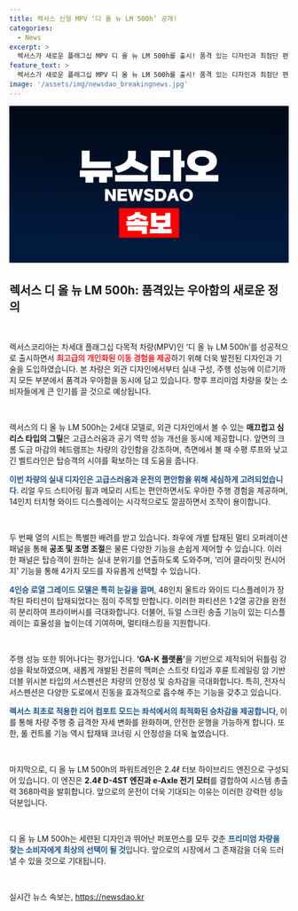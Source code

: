 ```yaml
---
title: 렉서스 신형 MPV ‘디 올 뉴 LM 500h’ 공개!
categories:
  - News
excerpt: >
  렉서스가 새로운 플래그십 MPV 디 올 뉴 LM 500h를 출시! 품격 있는 디자인과 최첨단 편의성을 자랑하는 이 차량, 개인화된 이동 경험을 선사하며, 후석에서의 프라이빗한 공간도 완벽하게 구현했습니다. 클릭해서 만나보세요!
feature_text: >
  렉서스가 새로운 플래그십 MPV 디 올 뉴 LM 500h를 출시! 품격 있는 디자인과 최첨단 편의성을 자랑하는 이 차량, 개인화된 이동 경험을 선사하며, 후석에서의 프라이빗한 공간도 완벽하게 구현했습니다. 클릭해서 만나보세요!
image: '/assets/img/newsdao_breakingnews.jpg'
---
```


<p><img src="/assets/img/newsdao_breakingnews.jpg" alt="implanttips 속보" /></p>

<h2 data-ke-size="size26">렉서스 디 올 뉴 LM 500h: 품격있는 우아함의 새로운 정의</h2>

<p data-ke-size="size16">&nbsp;</p>

<p>렉서스코리아는 차세대 플래그십 다목적 차량(MPV)인 ‘디 올 뉴 LM 500h’를 성공적으로 출시하면서 <b><span style="color: #ee2323;">최고급의 개인화된 이동 경험을 제공</span></b>하기 위해 더욱 발전된 디자인과 기술을 도입하였습니다. 본 차량은 외관 디자인에서부터 실내 구성, 주행 성능에 이르기까지 모든 부분에서 품격과 우아함을 동시에 담고 있습니다. 향후 프리미엄 차량을 찾는 소비자들에게 큰 인기를 끌 것으로 예상됩니다.</p>

<p data-ke-size="size16">&nbsp;</p>

<p>렉서스의 디 올 뉴 LM 500h는 2세대 모델로, 외관 디자인에서 볼 수 있는 <b><span style="highlight-color: #21538527;">매끄럽고 심리스 타입의 그릴</span></b>은 고급스러움과 공기 역학 성능 개선을 동시에 제공합니다. 앞면의 크롬 도금 마감의 헤드램프는 차량의 강인함을 강조하며, 측면에서 볼 때 수평 루프와 낮고 긴 벨트라인은 탑승객의 시야를 확보하는 데 도움을 줍니다.</p>

<p><b><span style="color: #1a5490;">이번 차량의 실내 디자인은 고급스러움과 운전의 편안함을 위해 세심하게 고려되었습니다</span></b>. 리얼 우드 스티어링 휠과 메모리 시트는 편안하면서도 우아한 주행 경험을 제공하며, 14인치 터치형 와이드 디스플레이는 시각적으로도 깔끔하면서 조작이 용이합니다.</p>

<p data-ke-size="size16">&nbsp;</p>

<p>두 번째 열의 시트는 특별한 배려를 받고 있습니다. 좌우에 개별 탑재된 멀티 오퍼레이션 패널을 통해 <b><span style="highlight-color: #21538527;">공조 및 조명 조절</span></b>은 물론 다양한 기능을 손쉽게 제어할 수 있습니다. 이러한 패널은 탑승객이 원하는 실내 분위기를 연출하도록 도와주며, ‘리어 클라이밋 컨시어지’ 기능을 통해 4가지 모드를 자유롭게 선택할 수 있습니다.</p>

<p><b><span style="color: #1a5490;">4인승 로열 그레이드 모델은 특히 눈길을 끌며</span></b>, 48인치 울트라 와이드 디스플레이가 장착된 파티션이 탑재되었다는 점이 주목할 만합니다. 이러한 파티션은 1·2열 공간을 완전히 분리하여 프라이버시를 극대화합니다. 더불어, 듀얼 스크린 송출 기능이 있는 디스플레이는 효율성을 높이는데 기여하며, 멀티태스킹을 지원합니다.</p>

<p data-ke-size="size16">&nbsp;</p>

<p>주행 성능 또한 뛰어나다는 평가입니다. <b><span style="highlight-color: #21538527;">‘GA-K 플랫폼’</span></b>을 기반으로 제작되어 뒤틀림 강성을 확보하였으며, 새롭게 개발된 전륜의 맥퍼슨 스트럿 타입과 후륜 트레일링 암 기반 더블 위시본 타입의 서스펜션은 차량의 안정성 및 승차감을 극대화합니다. 특히, 전자식 서스펜션은 다양한 도로에서 진동을 효과적으로 흡수해 주는 기능을 갖추고 있습니다.</p>

<p><b><span style="color: #1a5490;">렉서스 최초로 적용한 리어 컴포트 모드는 좌석에서의 최적화된 승차감을 제공합니다</span></b>, 이를 통해 차량 주행 중 급격한 자세 변화를 완화하며, 안전한 운행을 가능하게 합니다. 또한, 롤 컨트롤 기능 역시 탑재돼 코너링 시 안정성을 더욱 높였습니다.</p>

<p data-ke-size="size16">&nbsp;</p>

<p>마지막으로, 디 올 뉴 LM 500h의 파워트레인은 2.4ℓ 터보 하이브리드 엔진으로 구성되어 있습니다. 이 엔진은 <b><span style="highlight-color: #21538527;">2.4ℓ D-4ST 엔진과 e-Axle 전기 모터</span></b>를 결합하여 시스템 총출력 368마력을 발휘합니다. 앞으로의 운전이 더욱 기대되는 이유는 이러한 강력한 성능 덕분입니다.</p>

<p data-ke-size="size16">&nbsp;</p>

<p>디 올 뉴 LM 500h는 세련된 디자인과 뛰어난 퍼포먼스를 모두 갖춘 <b><span style="color: #1a5490;">프리미엄 차량을 찾는 소비자에게 최상의 선택이 될 것</span></b>입니다. 앞으로의 시장에서 그 존재감을 더욱 드러낼 수 있을 것으로 기대됩니다. </p>

<p data-ke-size="size16">&nbsp;</p>
실시간 뉴스 속보는, <a href="https://newsdao.kr" rel="dofollow">https://newsdao.kr</a>


